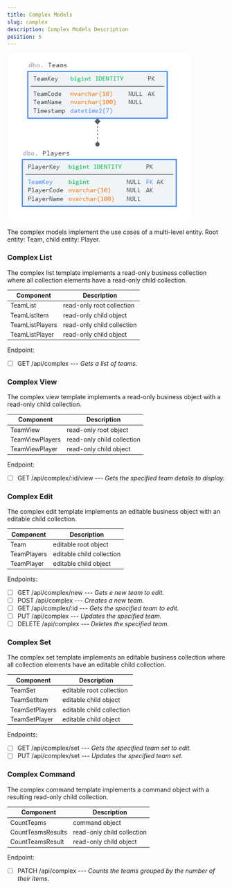 ```yaml
---
title: Complex Models
slug: complex
description: Complex Models Description
position: 5 
---
```


![Complex model](/images/complex.png "Complex model")

The complex models implement the use cases of a multi-level entity.
Root entity: Team, child entity: Player.

### Complex List

The complex list template implements a read-only business collection where
all collection elements have a read-only child collection.

Component | Description
--------- | -----------
TeamList | read-only root collection
TeamListItem | read-only child object
TeamListPlayers | read-only child collection
TeamListPlayer | read-only child object

Endpoint:

- [ ] GET /api/complex --- *Gets a list of teams.*

### Complex View

The complex view template implements a read-only business object with
a read-only child collection.

Component | Description
--------- | -----------
TeamView | read-only root object
TeamViewPlayers | read-only child collection
TeamViewPlayer | read-only child object

Endpoint:

- [ ] GET /api/complex/:id/view --- *Gets the specified team details to display.*

### Complex Edit

The complex edit template implements an editable business object with
an editable child collection.

Component | Description
--------- | -----------
Team | editable root object
TeamPlayers | editable child collection
TeamPlayer | editable child object

Endpoints:

- [ ] GET /api/complex/new --- *Gets e new team to edit.*
- [ ] POST /api/complex --- *Creates a new team.*
- [ ] GET /api/complex/:id --- *Gets the specified team to edit.*
- [ ] PUT /api/complex --- *Updates the specified team.*
- [ ] DELETE /api/complex --- *Deletes the specified team.*

### Complex Set

The complex set template implements an editable business collection
where all collection elements have an editable child collection.

Component | Description
--------- | -----------
TeamSet | editable root collection
TeamSetItem | editable child object
TeamSetPlayers | editable child collection
TeamSetPlayer | editable child object

Endpoints:

- [ ] GET /api/complex/set --- *Gets the specified team set to edit.*
- [ ] PUT /api/complex/set --- *Updates the specified team set.*

### Complex Command

The complex command template implements a command object with a resulting
read-only child collection.

Component | Description
--------- | -----------
CountTeams | command object
CountTeamsResults | read-only child collection
CountTeamsResult | read-only child object

Endpoint:

- [ ] PATCH /api/complex --- *Counts the teams grouped by the number of their items.*
